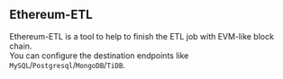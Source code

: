 ## Ethereum-ETL

Ethereum-ETL is a tool to help to finish the ETL job with EVM-like block chain.  
You can configure the destination endpoints like `MySQL`/`Postgresql`/`MongoDB`/`TiDB`.  




